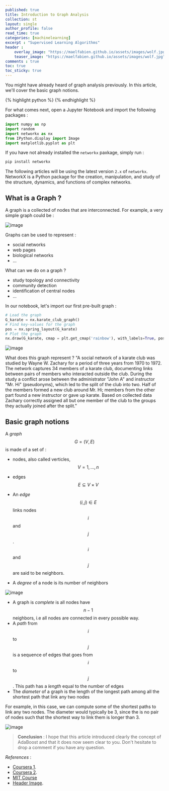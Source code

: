 ```yaml
---
published: true
title: Introduction to Graph Analysis
collection: st
layout: single
author_profile: false
read_time: true
categories: [machinelearning]
excerpt : "Supervised Learning Algorithms"
header :
    overlay_image: "https://maelfabien.github.io/assets/images/wolf.jpg"
    teaser_image: "https://maelfabien.github.io/assets/images/wolf.jpg"
comments : true
toc: true
toc_sticky: true
---
```


You might have already heard of graph analysis previously. In this article, we'll cover the basic graph notions.

<script type="text/javascript" async
    src="https://cdn.mathjax.org/mathjax/latest/MathJax.js?config=TeX-MML-AM_CHTML">
</script>

{% highlight python %}
{% endhighlight %}

For what comes next, open a Jupyter Notebook and import the following packages :

```python
import numpy as np
import random
import networkx as nx
from IPython.display import Image
import matplotlib.pyplot as plt
```

If you have not already installed the `networkx` paxkage, simply run :

```bash
pip install networkx
```

The following articles will be using the latest version  `2.x` of  `networkx`. NetworkX is a Python package for the creation, manipulation, and study of the structure, dynamics, and functions of complex networks.

## What is a Graph ?

A graph is a collected of nodes that are interconnected. For example, a very simple graph could be :

![image](https://maelfabien.github.io/assets/images/graph_1.png)

Graphs can be used to represent :
- social networks
- web pages
- biological networks
- ...

What can we do on a graph ?
- study topology and connectivity
- community detection
- identification of central nodes
- ...

In our notebook, let's import our first pre-built graph :

```python
# Load the graph
G_karate = nx.karate_club_graph()
# Find key-values for the graph
pos = nx.spring_layout(G_karate)
# Plot the graph
nx.draw(G_karate, cmap = plt.get_cmap('rainbow'), with_labels=True, pos=pos)
```

![image](https://maelfabien.github.io/assets/images/graph_2.png)

What does this graph represent ?
"A social network of a karate club was studied by Wayne W. Zachary for a period of three years from 1970 to 1972. The network captures 34 members of a karate club, documenting links between pairs of members who interacted outside the club. During the study a conflict arose between the administrator "John A" and instructor "Mr. Hi" (pseudonyms), which led to the split of the club into two. Half of the members formed a new club around Mr. Hi; members from the other part found a new instructor or gave up karate. Based on collected data Zachary correctly assigned all but one member of the club to the groups they actually joined after the split."

## Basic graph notions

A *graph* $$ G = (V,E) $$ is made of a set of :
- nodes, also called verticles, $$ V = {1,...,n} $$
- edges $$ E ⊆ V \times V $$ 

- An *edge* $$ (i,j) ∈ E $$ links nodes $$ i $$  and $$ j $$. $$ i $$  and $$ j $$ are said to be neighbors.
- A *degree* of a node is its number of neighbors

![image](https://maelfabien.github.io/assets/images/graph_3.png)

- A graph is *complete* is all nodes have $$ n-1 $$ neighbors, i.e all nodes are connected in every possible way.
- A *path* from $$ i $$ to $$ j $$ is a sequence of edges that goes from $$ i $$ to $$ j $$. This path has a *length* equal to the number of edges
- The *diameter* of a graph is the length of the longest path among all the shortest path that link any two nodes

For example, in this case, we can compute some of the shortest paths to link any two nodes. The diameter would typically be 3, since the is no pair of nodes such that the shortest way to link them is longer than 3.

![image](https://maelfabien.github.io/assets/images/graph_4.png)

> **Conclusion** : I hope that this article introduced clearly the concept of AdaBoost and that it does now seem clear to you. Don't hesitate to drop a comment if you have any question.

*References* :
- <a href="https://www.courgisera.org/lecture/ml-classification/learning-boosted-decision-stumps-with-adaboost-bx5YA">Coursera 1</a>. 
- <a href="https://ru.coursera.org/lecture/ml-classification/learning-boosted-decision-stumps-with-adaboost-bx5YA">Coursera 2</a>. 
- <a href="https://www.youtube.com/watch?v=UHBmv7qCey4">MIT Course</a>
- <a href="https://juegosrev.com/nl/wolf-howling-at-the-moon-wallpapers.html">Header Image</a>. 
